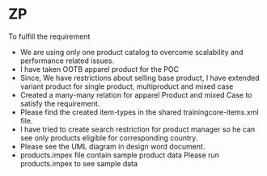 # ZP
To fulfill the requirement
- We are using only one product catalog to overcome scalability and performance related issues.
- I have taken OOTB apparel product for the POC
- Since, We have restrictions about selling base product, I have extended variant product for single product, multiproduct and mixed case
- Created a many-many relation for apparel Product and mixed Case to satisfy the requirement.
- Please find the created item-types in the shared trainingcore-items.xml file.
- I have tried to create search restriction for product manager so he can see only products eligible for corresponding country.
- Please see the UML diagram in design word document.
- products.impex file contain sample product data
Please run products.impex to see sample data

